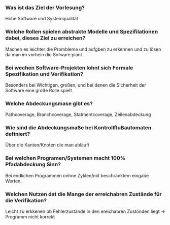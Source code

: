 ### Was ist das Ziel der Vorlesung?  

Hohe Software und Systemqualität

### Welche Rollen spielen abstrakte Modelle und Spezifilationen dabei, dieses Ziel zu erreichen?  

Machen es leichter die Prombleme und aufgben zu erkennen und zu lösen da man im vorhein die Sofware plant

### Bei wechen Software-Projekten lohnt sich Formale Spezifikation und Verifikation?

Besonders bei Wichtigen, großen, und bei denen die Sicherheit der Software eine große Rolle spielt

### Welche Abdeckungsmase gibt es?

Pathcoverage, Branchcoverage, Statmentcoverage, Zeilenabdeckung

### Wie sind die Abdeckungsmaße bei Kontrollflußautomaten definiert?

Über die Kanten/Knoten die man abläuft

### Bei welchen Programen/Systemen macht 100% Pfadabdeckung Sinn?

Bei endlichen Programmen onhne Zyklen/mit beschränktem eingabe Werten.

### Welchen Nutzen dat die Mange der erreichabren Zustände für die Verifikation?

Leicht zu erkkenen ob Fehlerzustände in den ereichabren Zustönden liegt -> Programm nicht korrekt
